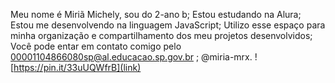 Meu nome é Miriã Michely, sou do 2-ano b;
Estou estudando na Alura;
Estou me desenvolvendo na linguagem JavaScript;
Utilizo esse espaço para minha organização e compartilhamento dos meu projetos desenvolvidos;
Você pode entar em contato comigo pelo 00001104866080sp@al.educacao.sp.gov.br ;
@miria-mrx.
![https://pin.it/33uUQWfrB](link)
